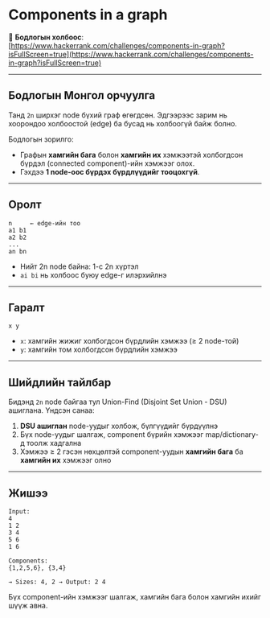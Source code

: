 # Components in a graph

🔗 **Бодлогын холбоос**: [https://www.hackerrank.com/challenges/components-in-graph?isFullScreen=true](https://www.hackerrank.com/challenges/components-in-graph?isFullScreen=true)

---

##  Бодлогын Монгол орчуулга

Танд `2n` ширхэг node бүхий граф өгөгдсөн. Эдгээрээс зарим нь хоорондоо холбоостой (edge) ба бусад нь холбоогүй байж болно.

Бодлогын зорилго:
- Графын **хамгийн бага** болон **хамгийн их** хэмжээтэй холбогдсон бүрдэл (connected component)-ийн хэмжээг олох.
- Гэхдээ **1 node-оос бүрдэх бүрдлүүдийг тооцохгүй**.

---

##  Оролт

```
n     ← edge-ийн тоо
a1 b1
a2 b2
...
an bn
```

- Нийт 2n node байна: 1-с 2n хүртэл
- `ai bi` нь холбоос буюу edge-г илэрхийлнэ

---

##  Гаралт

```
x y
```

- `x`: хамгийн жижиг холбогдсон бүрдлийн хэмжээ (≥ 2 node-той)
- `y`: хамгийн том холбогдсон бүрдлийн хэмжээ

---

##  Шийдлийн тайлбар

Бидэнд `2n` node байгаа тул Union-Find (Disjoint Set Union - DSU) ашиглана. Үндсэн санаа:

1. **DSU ашиглан** node-уудыг холбож, бүлгүүдийг бүрдүүлнэ
2. Бүх node-уудыг шалгаж, component бүрийн хэмжээг map/dictionary-д тоолж хадгална
3. Хэмжээ ≥ 2 гэсэн нөхцөлтэй component-уудын **хамгийн бага** ба **хамгийн их** хэмжээг олно

---

## Жишээ

```text
Input:
4
1 2
3 4
5 6
1 6

Components:
{1,2,5,6}, {3,4}

→ Sizes: 4, 2 → Output: 2 4
```

Бүх component-ийн хэмжээг шалгаж, хамгийн бага болон хамгийн ихийг шүүж авна.
